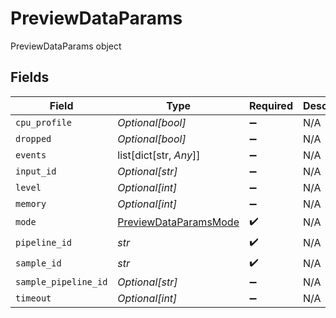 # PreviewDataParams

PreviewDataParams object


## Fields

| Field                                                                 | Type                                                                  | Required                                                              | Description                                                           |
| --------------------------------------------------------------------- | --------------------------------------------------------------------- | --------------------------------------------------------------------- | --------------------------------------------------------------------- |
| `cpu_profile`                                                         | *Optional[bool]*                                                      | :heavy_minus_sign:                                                    | N/A                                                                   |
| `dropped`                                                             | *Optional[bool]*                                                      | :heavy_minus_sign:                                                    | N/A                                                                   |
| `events`                                                              | list[dict[str, *Any*]]                                                | :heavy_minus_sign:                                                    | N/A                                                                   |
| `input_id`                                                            | *Optional[str]*                                                       | :heavy_minus_sign:                                                    | N/A                                                                   |
| `level`                                                               | *Optional[int]*                                                       | :heavy_minus_sign:                                                    | N/A                                                                   |
| `memory`                                                              | *Optional[int]*                                                       | :heavy_minus_sign:                                                    | N/A                                                                   |
| `mode`                                                                | [PreviewDataParamsMode](../../models/shared/previewdataparamsmode.md) | :heavy_check_mark:                                                    | N/A                                                                   |
| `pipeline_id`                                                         | *str*                                                                 | :heavy_check_mark:                                                    | N/A                                                                   |
| `sample_id`                                                           | *str*                                                                 | :heavy_check_mark:                                                    | N/A                                                                   |
| `sample_pipeline_id`                                                  | *Optional[str]*                                                       | :heavy_minus_sign:                                                    | N/A                                                                   |
| `timeout`                                                             | *Optional[int]*                                                       | :heavy_minus_sign:                                                    | N/A                                                                   |